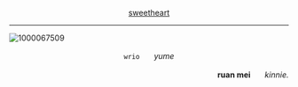 <p align="center">
  <a href="https://genshin-impact.fandom.com/wiki/Wriothesley">sweetheart</a>
</p>

___
![1000067509](https://github.com/user-attachments/assets/235deb4b-9a12-43fe-aec6-982b70b7db24)

<p align="center"><code>wrio</code>ㅤㅤ<em>yume</em></p>

<p align="right"><strong>ruan mei</strong>ㅤㅤ<em>kinnie.</em></p>
